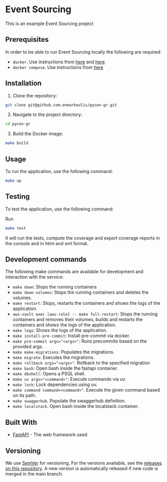 # Event Sourcing

This is an example Event Sourcing project

## Prerequisites

In order to be able to run Event Sourcing locally the following are required:

* `docker`. Use instructions from [here](https://docs.docker.com/get-docker/) and [here](https://docs.docker.com/engine/install/linux-postinstall/)
* `docker compose`. Use instructions from [here](https://docs.docker.com/compose/install/)

## Installation

1. Clone the repository:

```bash
git clone git@github.com:anmarkoulis/pycon-gr.git
```

2. Navigate to the project directory:

```bash
cd pycon-gr
```

3. Build the Docker image:

```bash
make build
````

## Usage

To run the application, use the following command:

```bash
make up
````

## Testing

To test the application, use the following command:

Run
```bash
make test
```

It will run the tests, compute the coverage and export coverage reports in the console and in html and xml format.

## Development commands

The following make commands are available for development and interaction with the service:

* `make down`:  Stops the running containers
* `make down-volumes`: Stops the running containers and deletes the volumes.
* `make restart`:  Stops, restarts the containers and shows the logs of the application.
* `aws-vault exec [aws-role] -- make full-restart`: Stops the running containers and removes their volumes, builds and restarts the containers and shows the logs of the application.
* `make logs`:  Shows the logs of the application.
* `make install-pre-commit`: Install pre-commit via docker.
* `make pre-commit args="<args>"`: Runs precommits based on the provided args.
* `make make-migrations`: Populates the migrations.
* `make migrate`: Executes the migrations.
* `make rollback args="<args>"`. Rollback to the specified migration
* `make bash`: Open bash inside the fastapi container.
* `make dbshell`: Opens a PSQL shell.
* `make uv args="<command>"`: Execute commands via uv.
* `make lock`: Lock dependencies using uv.
* `make command command=<command>"`. Execute the given command based on its path.
* `make swaggerhub`. Populate the swaggerhub definition.
* `make localstack`. Open bash inside the localstack container.

## Built With

* [FastAPI](https://fastapi.tiangolo.com/) - The web framework used

## Versioning

We use [SemVer](http://semver.org/) for versioning. For the versions available, see the [releases on this repository](https://github.com/anmarkoulis/pycon-gr/releases).
A new version is automatically released if new code is merged in the main branch.
